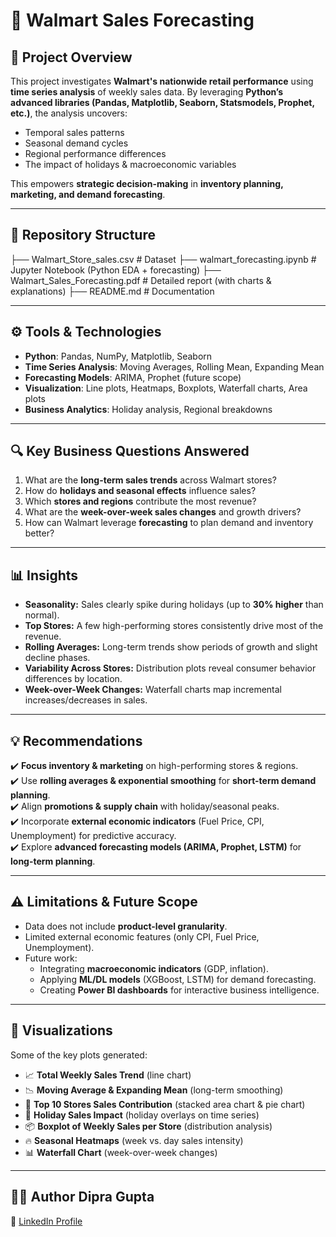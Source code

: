 # 🛒 Walmart Sales Forecasting  

## 📌 Project Overview  
This project investigates **Walmart's nationwide retail performance** using **time series analysis** of weekly sales data. By leveraging **Python’s advanced libraries (Pandas, Matplotlib, Seaborn, Statsmodels, Prophet, etc.)**, the analysis uncovers:  
- Temporal sales patterns  
- Seasonal demand cycles  
- Regional performance differences  
- The impact of holidays & macroeconomic variables  

This empowers **strategic decision-making** in **inventory planning, marketing, and demand forecasting**.  

---

## 📂 Repository Structure  
├── Walmart_Store_sales.csv # Dataset
├── walmart_forecasting.ipynb # Jupyter Notebook (Python EDA + forecasting)
├── Walmart_Sales_Forecasting.pdf # Detailed report (with charts & explanations)
├── README.md # Documentation


---

## ⚙️ Tools & Technologies  

- **Python**: Pandas, NumPy, Matplotlib, Seaborn  
- **Time Series Analysis**: Moving Averages, Rolling Mean, Expanding Mean  
- **Forecasting Models**: ARIMA, Prophet (future scope)  
- **Visualization**: Line plots, Heatmaps, Boxplots, Waterfall charts, Area plots  
- **Business Analytics**: Holiday analysis, Regional breakdowns  

---

## 🔍 Key Business Questions Answered  

1. What are the **long-term sales trends** across Walmart stores?  
2. How do **holidays and seasonal effects** influence sales?  
3. Which **stores and regions** contribute the most revenue?  
4. What are the **week-over-week sales changes** and growth drivers?  
5. How can Walmart leverage **forecasting** to plan demand and inventory better?  

---

## 📊 Insights  

- **Seasonality:** Sales clearly spike during holidays (up to **30% higher** than normal).  
- **Top Stores:** A few high-performing stores consistently drive most of the revenue.  
- **Rolling Averages:** Long-term trends show periods of growth and slight decline phases.  
- **Variability Across Stores:** Distribution plots reveal consumer behavior differences by location.  
- **Week-over-Week Changes:** Waterfall charts map incremental increases/decreases in sales.  

---

## 💡 Recommendations  

✔️ **Focus inventory & marketing** on high-performing stores & regions.  
✔️ Use **rolling averages & exponential smoothing** for **short-term demand planning**.  
✔️ Align **promotions & supply chain** with holiday/seasonal peaks.  
✔️ Incorporate **external economic indicators** (Fuel Price, CPI, Unemployment) for predictive accuracy.  
✔️ Explore **advanced forecasting models (ARIMA, Prophet, LSTM)** for **long-term planning**.  

---

## ⚠️ Limitations & Future Scope  

- Data does not include **product-level granularity**.  
- Limited external economic features (only CPI, Fuel Price, Unemployment).  
- Future work:  
  - Integrating **macroeconomic indicators** (GDP, inflation).  
  - Applying **ML/DL models** (XGBoost, LSTM) for demand forecasting.  
  - Creating **Power BI dashboards** for interactive business intelligence.  

---

## 📸 Visualizations  

Some of the key plots generated:  
- 📈 **Total Weekly Sales Trend** (line chart)  
- 📉 **Moving Average & Expanding Mean** (long-term smoothing)  
- 🏬 **Top 10 Stores Sales Contribution** (stacked area chart & pie chart)  
- 🎉 **Holiday Sales Impact** (holiday overlays on time series)  
- 📦 **Boxplot of Weekly Sales per Store** (distribution analysis)  
- 🔥 **Seasonal Heatmaps** (week vs. day sales intensity)  
- 📊 **Waterfall Chart** (week-over-week changes)  

---

## 👨‍💻 Author **Dipra Gupta** 
🔗 [LinkedIn Profile](https://www.linkedin.com/in/dipra-gupta-12b2b0374)

